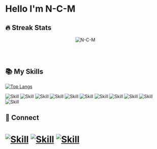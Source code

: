 # Hello I'm N-C-M


## 🔥 Streak Stats
<p align="center"><img src="https://github-readme-streak-stats.herokuapp.com/?user=N-C-M&theme=algolia" alt="N-C-M" /></p>

<br>
<br>

## 📚 My Skills

[![Top Langs](https://github-readme-stats.vercel.app/api/top-langs/?username=N-C-M&layout=compact&show_icons=true&theme=dark)](https://github.com/N-C-M/N-C-M)

![Skill](https://img.shields.io/badge/HTML5-E34F26?style=for-the-badge&logo=html5&logoColor=white)
![Skill](https://img.shields.io/badge/CSS3-1572B6?style=for-the-badge&logo=css3&logoColor=white)
![Skill](https://img.shields.io/badge/Python-ffca28?style=for-the-badge&logo=python&logoColor=white)
![Skill](https://img.shields.io/badge/Java-ED8B00?style=for-the-badge&logo=java&logoColor=white)
![Skill](https://img.shields.io/badge/Markdown-000000?style=for-the-badge&logo=markdown&logoColor=white)
![Skill](https://img.shields.io/badge/firebase-ffca28?style=for-the-badge&logo=firebase&logoColor=white)
![Skill](https://img.shields.io/badge/Git-F05032?style=for-the-badge&logo=git&logoColor=white)
![Skill](https://img.shields.io/badge/Postman-FF6C37?style=for-the-badge&logo=Postman&logoColor=white)
![Skill](https://img.shields.io/badge/Visual_Studio_Code-0078D4?style=for-the-badge&logo=visual%20studio%20code&logoColor=white)
![Skill](https://img.shields.io/badge/Flutter-1DA1F2?style=for-the-badge&logo=flutter&logoColor=white)
![Skill](https://img.shields.io/badge/Dart-1DA1F2?style=for-the-badge&logo=dart&logoColor=white)




## 🤝 Connect


[![Skill](https://img.shields.io/badge/LinkedIn-0077B5?style=for-the-badge&logo=linkedin&logoColor=white)](https://www.linkedin.com/in/neenu-chacko/)
[![Skill](https://img.shields.io/badge/Twitter-1DA1F2?style=for-the-badge&logo=twitter&logoColor=white)](https://twitter.com/chacko_neenu)
[![Skill](https://img.shields.io/badge/GitHub-100000?style=for-the-badge&logo=github&logoColor=white)](https://github.com/N-C-M)
=======
